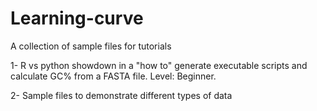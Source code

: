 # Learning-curve
A collection of sample files for tutorials

1- R vs python showdown in a "how to" generate executable scripts and calculate GC% from a FASTA file. Level: Beginner.

2- Sample files to demonstrate different types of data
